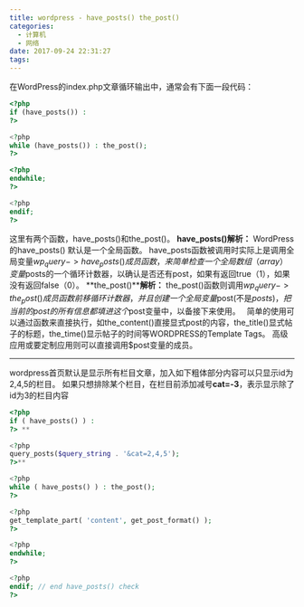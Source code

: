 ```yaml
---
title: wordpress - have_posts() the_post()
categories:
  - 计算机
  - 网络
date: 2017-09-24 22:31:27
tags:
---
```

<!-- more -->
在WordPress的index.php文章循环输出中，通常会有下面一段代码： 
``` php
<?php
if (have_posts()) :
?> 

<?php
while (have_posts()) : the_post();
?>

<?php
endwhile;
?> 

<?php
endif;
?>
```
这里有两个函数，have_posts()和the_post()。 **have_posts()解析：** WordPress的have_posts() 默认是一个全局函数。 have_posts函数被调用时实际上是调用全局变量$wp_query->have_posts()成员函数，来
简单检查一个全局数组（array）变量$posts的一个循环计数器，以确认是否还有post，如果有返回true（1），如果没有返回false（0）。 **the_post()****解析：** the_post()函数则调用$wp_query->the_post()成员函数前移循环计数器，并且创建一个全局变量$post(不是$posts)，把当前的post的所有信息都填进这个$post变量中，以备接下来使用。   简单的使用可以通过函数来直接执行，如the_content()直接显式post的内容，the_title()显式帖子的标题，the_time()显示帖子的时间等WORDPRESS的Template Tags。 高级应用或要定制应用则可以直接调用$post变量的成员。  

* * *

wordpress首页默认是显示所有栏目文章，加入如下粗体部分内容可以只显示id为2,4,5的栏目。 如果只想排除某个栏目，在栏目前添加减号**cat=-3**，表示显示除了id为3的栏目内容   
``` php
<?php
if ( have_posts() ) : 
?> **

<?php
query_posts($query_string . '&cat=2,4,5');
?>** 

<?php
while ( have_posts() ) : the_post(); 
?> 

<?php
get_template_part( 'content', get_post_format() ); 
?> 

<?php
endwhile; 
?> 

<?php
endif; // end have_posts() check 
?>
```